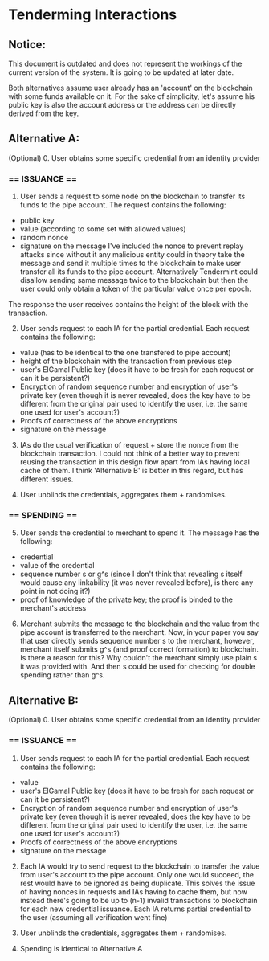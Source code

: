 # Tenderming Interactions

## Notice:

This document is outdated and does not represent the workings of the current version of the system. It is going to be updated at later date.

Both alternatives assume user already has an 'account' on the blockchain with some funds available on it. For the sake of simplicity, let's assume his public key is also the account address or the address can be directly derived from the key.

## Alternative A:

(Optional) 0. User obtains some specific credential from an identity provider

### == ISSUANCE ==

1. User sends a request to some node on the blockchain to transfer its funds to the pipe account. The request contains the following:
- public key
- value (according to some set with allowed values)
- random nonce 
- signature on the message
I've included the nonce to prevent replay attacks since without it any malicious entity could in theory take the message and send it multiple times to the blockchain to make user transfer all its funds to the pipe account. Alternatively Tendermint could disallow sending same message twice to the blockchain but then the user could only obtain a token of the particular value once per epoch.

The response the user receives contains the height of the block with the transaction.

2. User sends request to each IA for the partial credential. Each request contains the following:
- value (has to be identical to the one transfered to pipe account)
- height of the blockchain with the transaction from previous step
- user's ElGamal Public key (does it have to be fresh for each request or can it be persistent?)
- Encryption of random sequence number and encryption of user's private key (even though it is never revealed, does the key have to be different from the original pair used to identify the user, i.e. the same one used for user's account?)
- Proofs of correctness of the above encryptions
- signature on the message 

3. IAs do the usual verification of request + store the nonce from the blockchain transaction. I could not think of a better way to prevent reusing the transaction in this design flow apart from IAs having local cache of them. I think 'Alternative B' is better in this regard, but has different issues.

4. User unblinds the credentials, aggregates them + randomises.

### == SPENDING == 

5. User sends the credential to merchant to spend it. The message has the following: 
- credential
- value of the credential
- sequence number s or g^s (since I don't think that revealing s itself would cause any linkability (it was never revealed before), is there any point in not doing it?)
- proof of knowledge of the private key; the proof is binded to the merchant's address

6. Merchant submits the message to the blockchain and the value from the pipe account is transferred to the merchant. Now, in your paper you say that user directly sends sequence number s to the merchant, however, merchant itself submits g^s (and proof correct formation) to blockchain. Is there a reason for this? Why couldn't the merchant simply use plain s it was provided with. And then s could be used for checking for double spending rather than g^s.

## Alternative B:

(Optional) 0. User obtains some specific credential from an identity provider

### == ISSUANCE ==

1. User sends request to each IA for the partial credential. Each request contains the following:
- value
- user's ElGamal Public key (does it have to be fresh for each request or can it be persistent?)
- Encryption of random sequence number and encryption of user's private key (even though it is never revealed, does the key have to be different from the original pair used to identify the user, i.e. the same one used for user's account?)
- Proofs of correctness of the above encryptions
- signature on the message

2. Each IA would try to send request to the blockchain to transfer the value from user's account to the pipe account. Only one would succeed, the rest would have to be ignored as being duplicate. This solves the issue of having nonces in requests and IAs having to cache them, but now instead there's going to be up to (n-1) invalid transactions to blockchain for each new credential issuance. Each IA returns partial credential to the user (assuming all verification went fine)

3. User unblinds the credentials, aggregates them + randomises.

4. Spending is identical to Alternative A